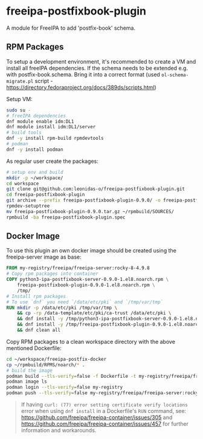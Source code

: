 # freeipa-postfixbook-plugin

A module for FreeIPA to add 'postfix-book' schema.

## RPM Packages
To setup a development environment, it's recommended to create a VM and install all freeIPA dependencies.
If the schema needs to be extended e.g. with postfix-book.schema. Bring it into a correct format (used `ol-schema-migrate.pl` script - https://directory.fedoraproject.org/docs/389ds/scripts.html)

Setup VM:
```bash
sudo su -
# freeIPA dependencies
dnf module enable idm:DL1
dnf module install idm:DL1/server
# build tools
dnf -y install rpm-build rpmdevtools
# podman
dnf -y install podman
```

As regular user create the packages:
```bash
# setup env and build
mkdir -p ~/workspace/
cd workspace
git clone git@github.com:leonidas-o/freeipa-postfixbook-plugin.git
cd freeipa-postfixbook-plugin
git archive --prefix freeipa-postfixbook-plugin-0.9.0/ -o freeipa-postfixbook-plugin-0.9.0.tar.gz HEAD
rpmdev-setuptree
mv freeipa-postfixbook-plugin-0.9.0.tar.gz ~/rpmbuild/SOURCES/
rpmbuild -ba freeipa-postfixbook-plugin.spec
```


## Docker Image

To use this plugin an own docker image should be created using the freeipa-server image as base:
```Dockerfile
FROM my-registry/freeipa/freeipa-server:rocky-8-4.9.8
# Copy rpm packages into container
COPY python3-ipa-postfixbook-server-0.9.0-1.el8.noarch.rpm \
    freeipa-postfixbook-plugin-0.9.0-1.el8.noarch.rpm \
    /tmp/
# Install rpm packages
# To use `dnf` you need `/data/etc/pki` and `/tmp/var/tmp`
RUN mkdir -p /data/etc/pki /tmp/var/tmp \
    && cp -rp /data-template/etc/pki/ca-trust /data/etc/pki \
    && dnf install -y /tmp/python3-ipa-postfixbook-server-0.9.0-1.el8.noarch.rpm \
    && dnf install -y /tmp/freeipa-postfixbook-plugin-0.9.0-1.el8.noarch.rpm \
    && dnf clean all
```

Copy RPM packages to a clean workspace directory with the above mentioned Dockerfile:
```bash
cd ~/workspace/freeipa-postfix-docker
cp ~/rpmbuild/RPMS/noarch/* .
# build the image
podman build --tls-verify=false -f Dockerfile -t my-registry/freeipa/freeipa-server:rocky-8-pfb-4.9.8 .
podman image ls
podman login --tls-verify=false my-registry
podman push --tls-verify=false my-registry/freeipa/freeipa-server:rocky-8-pfb-4.9.8
```
> If having `curl: (77) error setting certificate verify locations` error when using `dnf install`
> in a Dockerfile's `RUN` command, see: https://github.com/freeipa/freeipa-container/issues/305 and 
> https://github.com/freeipa/freeipa-container/issues/457 for further information and workarounds.
